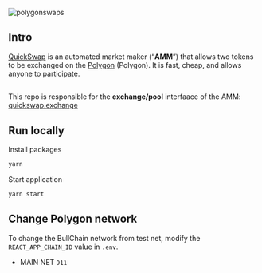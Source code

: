 ![polygonswaps](https://polygonswaps.vercel.app/images/Swaps.png)

## Intro

[QuickSwap](https://quickswap.exchange/) is an automated market maker (“**AMM**”) that allows two tokens to be exchanged on the [Polygon](https://www.polygon.technology) (Polygon). It is fast, cheap, and allows anyone to participate.

##

This repo is responsible for the **exchange/pool** interfaace of the AMM: [quickswap.exchange](https://quickswap.exchange/)

## Run locally

Install packages

```js
yarn
```

Start application

```js
yarn start
```

## Change Polygon network

To change the BullChain network from test net, modify the `REACT_APP_CHAIN_ID` value in `.env`.

- MAIN NET `911`
